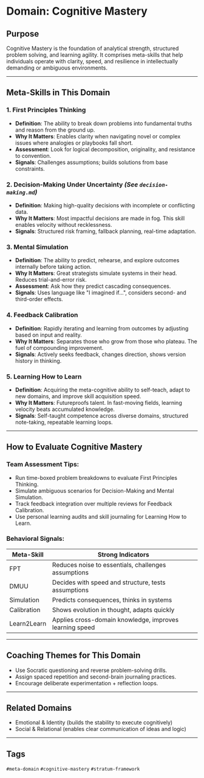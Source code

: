 # Domain: Cognitive Mastery

## Purpose
Cognitive Mastery is the foundation of analytical strength, structured problem solving, and learning agility. It comprises meta-skills that help individuals operate with clarity, speed, and resilience in intellectually demanding or ambiguous environments.

---

## Meta-Skills in This Domain

### 1. **First Principles Thinking**
- **Definition**: The ability to break down problems into fundamental truths and reason from the ground up.
- **Why It Matters**: Enables clarity when navigating novel or complex issues where analogies or playbooks fall short.
- **Assessment**: Look for logical decomposition, originality, and resistance to convention.
- **Signals**: Challenges assumptions; builds solutions from base constraints.

### 2. **Decision-Making Under Uncertainty** *(See `decision-making.md`)*
- **Definition**: Making high-quality decisions with incomplete or conflicting data.
- **Why It Matters**: Most impactful decisions are made in fog. This skill enables velocity without recklessness.
- **Signals**: Structured risk framing, fallback planning, real-time adaptation.

### 3. **Mental Simulation**
- **Definition**: The ability to predict, rehearse, and explore outcomes internally before taking action.
- **Why It Matters**: Great strategists simulate systems in their head. Reduces trial-and-error risk.
- **Assessment**: Ask how they predict cascading consequences.
- **Signals**: Uses language like "I imagined if...", considers second- and third-order effects.

### 4. **Feedback Calibration**
- **Definition**: Rapidly iterating and learning from outcomes by adjusting based on input and reality.
- **Why It Matters**: Separates those who grow from those who plateau. The fuel of compounding improvement.
- **Signals**: Actively seeks feedback, changes direction, shows version history in thinking.

### 5. **Learning How to Learn**
- **Definition**: Acquiring the meta-cognitive ability to self-teach, adapt to new domains, and improve skill acquisition speed.
- **Why It Matters**: Futureproofs talent. In fast-moving fields, learning velocity beats accumulated knowledge.
- **Signals**: Self-taught competence across diverse domains, structured note-taking, repeatable learning loops.

---

## How to Evaluate Cognitive Mastery

### Team Assessment Tips:
- Run time-boxed problem breakdowns to evaluate First Principles Thinking.
- Simulate ambiguous scenarios for Decision-Making and Mental Simulation.
- Track feedback integration over multiple reviews for Feedback Calibration.
- Use personal learning audits and skill journaling for Learning How to Learn.

### Behavioral Signals:
| Meta-Skill | Strong Indicators |
|------------|------------------|
| FPT | Reduces noise to essentials, challenges assumptions |
| DMUU | Decides with speed and structure, tests assumptions |
| Simulation | Predicts consequences, thinks in systems |
| Calibration | Shows evolution in thought, adapts quickly |
| Learn2Learn | Applies cross-domain knowledge, improves learning speed |

---

## Coaching Themes for This Domain
- Use Socratic questioning and reverse problem-solving drills.
- Assign spaced repetition and second-brain journaling practices.
- Encourage deliberate experimentation + reflection loops.

---

## Related Domains
- Emotional & Identity (builds the stability to execute cognitively)
- Social & Relational (enables clear communication of ideas and logic)

---

## Tags
`#meta-domain` `#cognitive-mastery` `#stratum-framework`

 
